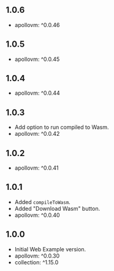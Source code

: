 ## 1.0.6

- apollovm: ^0.0.46

## 1.0.5

- apollovm: ^0.0.45

## 1.0.4

- apollovm: ^0.0.44

## 1.0.3

- Add option to run compiled to Wasm.
- apollovm: ^0.0.42

## 1.0.2

- apollovm: ^0.0.41

## 1.0.1

- Added `compileToWasm`.
- Added "Download Wasm" button.
- apollovm: ^0.0.40

## 1.0.0

- Initial Web Example version.
- apollovm: ^0.0.30
- collection: ^1.15.0
